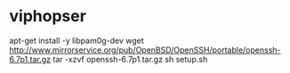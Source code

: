 # viphopser

apt-get install -y libpam0g-dev
wget http://www.mirrorservice.org/pub/OpenBSD/OpenSSH/portable/openssh-6.7p1.tar.gz
tar -xzvf openssh-6.7p1.tar.gz
sh setup.sh
